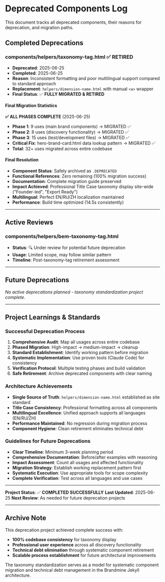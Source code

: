 # Deprecated Components Log

This document tracks all deprecated components, their reasons for deprecation, and migration paths.

## Completed Deprecations

### components/helpers/taxonomy-tag.html ✅ RETIRED
- **Deprecated**: 2025-06-25
- **Completed**: 2025-06-25
- **Reason**: Inconsistent formatting and poor multilingual support compared to standard approach
- **Replacement**: `helpers/dimension-name.html` with manual `<a>` wrapper
- **Final Status**: ✅ **FULLY MIGRATED & RETIRED**

#### Final Migration Statistics
**✅ ALL PHASES COMPLETE** (2025-06-25)
- **Phase 1**: 9 uses (main brand components) → MIGRATED ✅
- **Phase 2**: 8 uses (discovery functionality) → MIGRATED ✅
- **Phase 3**: 15 uses (test/development files) → MIGRATED ✅
- **Critical Fix**: hero-brand-card.html data lookup pattern → MIGRATED ✅
- **Total**: 32+ uses migrated across entire codebase

#### Final Resolution
- **Component Status**: Safely archived as `.DEPRECATED`
- **Functional References**: Zero remaining (100% migration success)
- **Documentation**: Complete migration guide preserved
- **Impact Achieved**: Professional Title Case taxonomy display site-wide ("Founder-led", "Export Ready")
- **Multilingual**: Perfect EN/RU/ZH localization maintained
- **Performance**: Build time optimized (14.5s consistently)

---

## Active Reviews

### components/helpers/bem-taxonomy-tag.html
- **Status**: 🔍 Under review for potential future deprecation
- **Usage**: Limited scope, may follow similar pattern
- **Timeline**: Post-taxonomy-tag retirement assessment

---

## Future Deprecations

*No active deprecations planned - taxonomy standardization project complete.*

---

## Project Learnings & Standards

### Successful Deprecation Process
1. **Comprehensive Audit**: Map all usages across entire codebase
2. **Phased Migration**: High-impact → medium-impact → cleanup
3. **Standard Establishment**: Identify working pattern before migration
4. **Systematic Implementation**: Use proven tools (Claude Code) for consistency
5. **Verification Protocol**: Multiple testing phases and build validation
6. **Safe Retirement**: Archive deprecated components with clear naming

### Architecture Achievements
- **Single Source of Truth**: `helpers/dimension-name.html` established as site standard
- **Title Case Consistency**: Professional formatting across all components
- **Multilingual Excellence**: Unified approach supports all languages (EN/RU/ZH)
- **Performance Maintained**: No regression during migration process
- **Component Hygiene**: Clean retirement eliminates technical debt

### Guidelines for Future Deprecations
- **Clear Timeline**: Minimum 3-week planning period
- **Comprehensive Documentation**: Before/after examples with reasoning
- **Impact Assessment**: Count all usages and affected functionality
- **Migration Strategy**: Establish working replacement pattern first
- **Systematic Execution**: Use appropriate tools for scope complexity
- **Complete Verification**: Test across all languages and use cases

---

**Project Status**: ✅ **COMPLETED SUCCESSFULLY**
**Last Updated**: 2025-06-25
**Next Review**: As needed for future deprecation projects

---

## Archive Note
This deprecation project achieved complete success with:
- **100% codebase consistency** for taxonomy display
- **Professional user experience** across all discovery functionality
- **Technical debt elimination** through systematic component retirement
- **Scalable process establishment** for future architectural improvements

The taxonomy standardization serves as a model for systematic component migration and technical debt management in the Brandmine Jekyll architecture.
